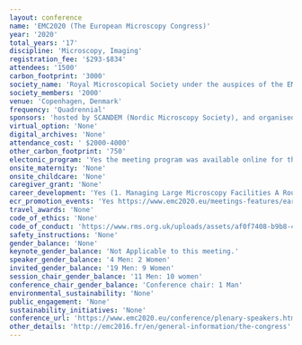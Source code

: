 ```yaml
---
layout: conference 
name: 'EMC2020 (The European Microscopy Congress)'
year: '2020'
total_years: '17'
discipline: 'Microscopy, Imaging'
registration_fee: '$293-$834'
attendees: '1500'
carbon_footprint: '3000'
society_name: 'Royal Microscopical Society under the auspices of the EMS and IFSM'
society_members: '2000'
venue: 'Copenhagen, Denmark'
frequency: 'Quadrennial'
sponsors: 'hosted by SCANDEM (Nordic Microscopy Society), and organised by the UKs Royal Microscopical Society, sponsored by EMS (European Microscopy Society), IFSM (International Federation of Societies for Microscopy), FEI(https://www.fei.com/home/), JEOL(http://jeol.fr/), Hitachi(https://www.hitachi-hightech.com/eu/product_list/?ld=sms2&version=), Tescan(https://www.tescan.com/), Zeiss(https://www.zeiss.com/microscopy/int/home.html?vaURL=www.zeiss.com/microscopy), Burker(https://www.bruker.com/), '
virtual_option: 'None'
digital_archives: 'None'
attendance_cost: ' $2000-4000'
other_carbon_footprint: '750'
electonic_program: 'Yes the meeting program was available online for the previous meeting (2016).'
onsite_maternity: 'None'
onsite_childcare: 'None'
caregiver_grant: 'None'
career_development: 'Yes (1. Managing Large Microscopy Facilities A Round Table linked to the ‘Network Lunch Workhop’ to discuss and exchange about how to run large microscopy facilities open to scientific communities; free admission for EMC participants.) and a Leadership Workshop for Scientists (https://www.emc2020.eu/meetings-features/pre-congress-workshops-and-satellite-meetings.html#leadership) '
ecr_promotion_events: 'Yes https://www.emc2020.eu/meetings-features/early-career-workshop.html'
travel_awards: 'None'
code_of_ethics: 'None'
code_of_conduct: 'https://www.rms.org.uk/uploads/assets/af0f7408-b9b8-4562-a49e6c662297e3bd/code-conduct.pdf'
safety_instructions: 'None'
gender_balance: 'None'
keynote_gender_balance: 'Not Applicable to this meeting.'
speaker_gender_balance: '4 Men: 2 Women'
invited_gender_balance: '19 Men: 9 Women'
session_chair_gender_balance: '11 Men: 10 women'
conference_chair_gender_balance: 'Conference chair: 1 Man'
environmental_sustainability: 'None'
public_engagement: 'None'
sustainability_initiatives: 'None'
conference_url: 'https://www.emc2020.eu/conference/plenary-speakers.html'
other_details: 'http://emc2016.fr/en/general-information/the-congress'
---
```

